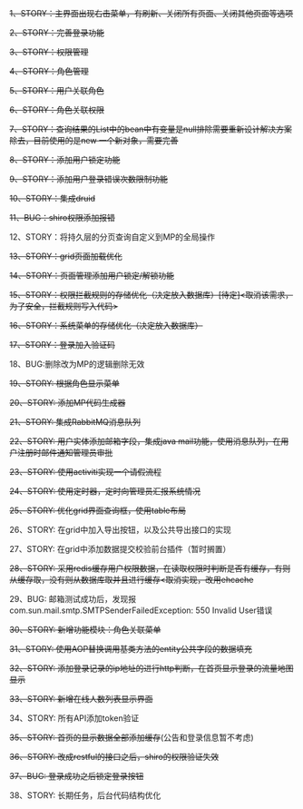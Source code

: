 ~~1、STORY：主界面出现右击菜单，有刷新、关闭所有页面、关闭其他页面等选项~~

~~2、STORY：完善登录功能~~

~~3、STORY：权限管理~~

~~4、STORY：角色管理~~

~~5、STORY：用户关联角色~~

~~6、STORY：角色关联权限~~

~~7、STORY：查询结果的List中的bean中有变量是null排除需要重新设计解决方案除去，目前使用的是new 一个新对象，需要完善~~

~~8、STORY：添加用户锁定功能~~

~~9、STORY：添加用户登录错误次数限制功能~~

~~10、STORY：集成druid~~

~~11、BUG：shiro权限添加报错~~

12、STORY：将持久层的分页查询自定义到MP的全局操作

~~13、STORY：grid页面加载优化~~

~~14、STORY：页面管理添加用户锁定/解锁功能~~

~~15、STORY：权限拦截规则的存储优化（决定放入数据库）[待定]<取消该需求，为了安全，拦截规则写入代码>~~

~~16、STORY：系统菜单的存储优化（决定放入数据库）~~

~~17、STORY：登录加入验证码~~

18、BUG:删除改为MP的逻辑删除无效

~~19、STORY: 根据角色显示菜单~~

~~20、STORY: 添加MP代码生成器~~

~~21、STORY: 集成RabbitMQ消息队列~~

~~22、STORY: 用户实体添加邮箱字段，集成java mail功能，使用消息队列，在用户注册时邮件通知管理员审批~~

~~23、STORY: 使用activiti实现一个请假流程~~

~~24、STORY: 使用定时器，定时向管理员汇报系统情况~~

~~25、STORY: 优化grid界面查询框，使用table布局~~

26、STORY: 在grid中加入导出按钮，以及公共导出接口的实现

27、STORY: 在grid中添加数据提交校验前台插件（暂时搁置）

~~28、STORY: 采用redis缓存用户权限数据，在读取权限时判断是否有缓存，有则从缓存取，没有则从数据库取并且进行缓存<取消实现，改用ehcache~~

29、BUG: 邮箱测试成功后，发现报com.sun.mail.smtp.SMTPSenderFailedException: 550 Invalid User错误
			
~~30、STORY: 新增功能模块：角色关联菜单~~

~~31、STORY: 使用AOP替换调用基类方法的entity公共字段的数据填充~~

~~32、STORY: 添加登录记录的ip地址的进行http判断，在首页显示登录的流量地图显示~~

~~33、STORY: 新增在线人数列表显示界面~~

34、STORY: 所有API添加token验证

~~35、STORY: 首页的显示数据全部添加缓存~~(公告和登录信息暂不考虑)

~~36、STORY: 改成restful的接口之后，shiro的权限验证失效~~

~~37、BUG: 登录成功之后锁定登录按钮~~

38、STORY: 长期任务，后台代码结构优化